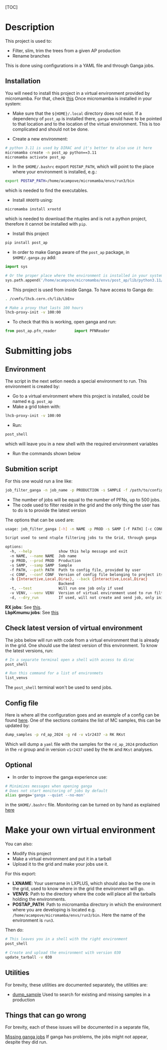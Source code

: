 [TOC]

# Description

This project is used to:

- Filter, slim, trim the trees from a given AP production
- Rename branches

This is done using configurations in a YAML file and through Ganga jobs.

## Installation

You will need to install this project in a virtual environment provided by micromamba. 
For that, check [this](https://mamba.readthedocs.io/en/latest/installation/micromamba-installation.html)
Once micromamba is installed in your system:

- Make sure that the `${HOME}/.local` directory does not exist. If a dependency
of `post_ap` is installed there, `ganga` would have to be pointed to that location and to
the location of the virtual environment. This is too complicated and should not be done.

- Create a new environment:

```bash
# python 3.11 is used by DIRAC and it's better to also use it here 
micromamba create -n post_ap python==3.11
micromamba activate post_ap
```

- In the `$HOME/.bashrc` export `POSTAP_PATH`, which will point to the place where your environment
is installed, e.g.:

```bash
export POSTAP_PATH=/home/acampove/micromamba/envs/run3/bin
```

which is needed to find the executables.

- Install `XROOTD` using:

```bash
micromamba install xrootd
```

which is needed to download the ntuples and is not a python project, therefore
it cannot be installed with `pip`.

- Install this project

```bash
pip install post_ap
```

- In order to make Ganga aware of the `post_ap` package, in `$HOME/.ganga.py` add:

```python
import sys

# Or the proper place where the environment is installed in your system
sys.path.append('/home/acampove/micromamba/envs/post_ap/lib/python3.11/site-packages')
```

- This project is used from inside Ganga. To have access to Ganga do:

```bash
. /cvmfs/lhcb.cern.ch/lib/LbEnv

# Make a proxy that lasts 100 hours
lhcb-proxy-init -v 100:00
```

- To check that this is working, open ganga and run:

```python
from post_ap.pfn_reader        import PFNReader
```

# Submitting jobs

## Environment

The script in the next setion needs a special environment to run. This environment is created by:

- Go to a virtual environment where this project is installed, could be named e.g. `post_ap`
- Make a grid token with:

```bash
lhcb-proxy-init -v 100:00
```

- Run:

```bash
post_shell
```

which will leave you in a new shell with the required environment variables

- Run the commands shown below

## Submition script

For this one would run a line like:

```bash
job_filter_ganga -n job_name -p PRODUCTION -s SAMPLE -f /path/to/config/file.yaml -b BACKEND -v VERSION_OF_ENV 
```
- The number of jobs will be equal to the number of PFNs, up to 500 jobs.
- The code used to filter reside in the grid and the only thing the user has to do is to provide the latest version

The options that can be used are:

```bash
usage: job_filter_ganga [-h] -n NAME -p PROD -s SAMP [-f PATH] [-c CONF] [-b {Interactive,Local,Dirac}] [-t] -v VENV [-d]

Script used to send ntuple filtering jobs to the Grid, through ganga

options:
  -h, --help            show this help message and exit
  -n NAME, --name NAME  Job name
  -p PROD, --prod PROD  Production
  -s SAMP, --samp SAMP  Sample
  -f PATH, --path PATH  Path to config file, provided by user
  -c CONF, --conf CONF  Version of config file belonging to project itself
  -b {Interactive,Local,Dirac}, --back {Interactive,Local,Dirac}
                        Backend
  -t, --test            Will run one job only if used
  -v VENV, --venv VENV  Version of virtual environment used to run filtering
  -d, --dry_run         If used, will not create and send job, only initialize
```

**RX jobs**: See [this](doc/rx_jobs.md).   
**LbpKmumu jobs**: See [this](doc/lbpkmm_jobs.md)

## Check latest version of virtual environment

The jobs below will run with code from a virtual environment that is already in the grid. One should use the
latest version of this environment. To know the latest versions, run:

```bash
# In a separate terminal open a shell with access to dirac
post_shell

# Run this command for a list of environmets
list_venvs
```

The `post_shell` terminal won't be used to send jobs.

## Config file

Here is where all the configuration goes and an example of a config can be found [here](https://github.com/acampove/config_files/blob/main/post_ap/v7.yaml).
One of the sections contains the list of MC samples, this can be updated by:

```bash
dump_samples -p rd_ap_2024 -g rd -v v1r2437 -a RK RKst
```

Which will dump a `yaml` file with the samples for the `rd_ap_2024` production in the `rd` group and in
version `v1r2437` used by the `RK` and `RKst` analyses.

## Optional

- In order to improve the ganga experience use: 

```bash
# Minimizes messages when opening ganga
# Does not start monitoring of jobs by default
alias ganga='ganga --quiet --no-mon'
```

in the `$HOME/.bashrc` file. Monitoring can be turned on by hand as explained [here](https://twiki.cern.ch/twiki/bin/viewauth/LHCb/FAQ/GangaLHCbFAQ#How_can_I_run_the_monitoring_loo)

# Make your own virtual environment

You can also:

- Modify this project
- Make a virtual environment and put it in a tarball
- Upload it to the grid and make your jobs use it.

For this export:

- **LXNAME**: Your username in LXPLUS, which should also be the one in the grid, 
used to know where in the grid the environment will go.
- **VENVS**: Path to the directory where the code will place all the tarballs holding the environments.
- **POSTAP_PATH**: Path to micromamba directory in which the environment where you are developing is located
e.g. `/home/acampove/micromamba/envs/run3/bin`. Here the name of the environment is `run3`.

Then do:

```bash
# This leaves you in a shell with the right environment
post_shell

# Create and upload the environment with version 030
update_tarball -v 030
```
## Utilities

For brevity, these utilities are documented separately, the utilities are:

- [dump_sample](doc/utilities/dump_samples.md) Used to search for existing and missing samples in a production

## Things that can go wrong

For brevity, each of these issues will be documented in a separate file,

[Missing ganga jobs](doc/missing_jobs.md)
If ganga has problems, the jobs might not appear, despite they did run.

